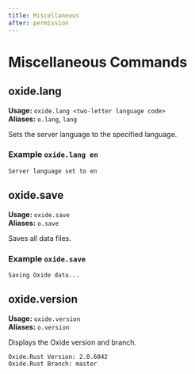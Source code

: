 ```yaml
---
title: Miscellaneous
after: permission
---
```


# Miscellaneous Commands

## oxide.lang

**Usage:** `oxide.lang <two-letter language code>`  
**Aliases:** `o.lang`, `lang`

Sets the server language to the specified language.

### Example `oxide.lang en`

```
Server language set to en
```

## oxide.save

**Usage:** `oxide.save`  
**Aliases:** `o.save`

Saves all data files.

### Example `oxide.save`

```
Saving Oxide data...
```

## oxide.version

**Usage:** `oxide.version`  
**Aliases:** `o.version`

Displays the Oxide version and branch.

```
Oxide.Rust Version: 2.0.6042
Oxide.Rust Branch: master
```